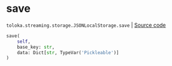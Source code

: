 # save
`toloka.streaming.storage.JSONLocalStorage.save` | [Source code](https://github.com/Toloka/toloka-kit/blob/v1.0.2/src/streaming/storage.py#L98)

```python
save(
    self,
    base_key: str,
    data: Dict[str, TypeVar('Pickleable')]
)
```

